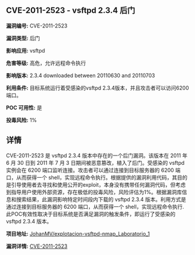 ## CVE-2011-2523 - vsftpd 2.3.4 后门

**漏洞编号:** CVE-2011-2523

**漏洞类型:** 后门

**影响应用:** vsftpd

**危害等级:** 高危，允许远程命令执行

**影响版本:** 2.3.4 downloaded between 20110630 and 20110703

**利用条件:** 目标系统运行着受感染的vsftpd 2.3.4版本，并且攻击者可以访问6200端口。

**POC 可用性:** 是

**投毒风险:** 1%

## 详情

CVE-2011-2523 是 vsftpd 2.3.4 版本中存在的一个后门漏洞。该版本在 2011 年 6 月 30 日到 2011 年 7 月 3 日期间被恶意篡改，植入了后门。受感染的 vsftpd 实例会在 6200 端口监听连接。攻击者可以通过连接到目标服务器的 6200 端口，从而获得一个 shell，实现远程命令执行。根据提供的漏洞利用代码，其目的是引导使用者去寻找和使用公开的exploit，本身没有携带任何漏洞代码，但考虑到指导用户使用外部资源，存在极低的投毒风险，风险评估为1%。根据漏洞库信息和搜索结果，此漏洞影响特定时间段内下载的 vsftpd 2.3.4 版本。利用方式是通过连接到目标服务器的 6200 端口，从而获得一个 shell，实现远程命令执行. 此POC有效性取决于目标系统是否满足漏洞的触发条件，即运行了受感染的 vsftpd 2.3.4 版本。

**项目地址:** [JohanMV/explotacion-vsftpd-nmap_Laboratorio_1](https://github.com/JohanMV/explotacion-vsftpd-nmap_Laboratorio_1)

**漏洞详情:** [CVE-2011-2523](https://nvd.nist.gov/vuln/detail/CVE-2011-2523)